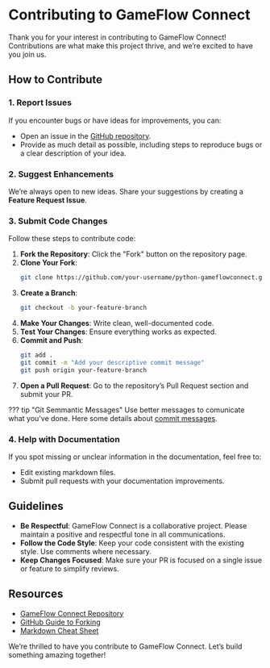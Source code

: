 # **Contributing to GameFlow Connect**

Thank you for your interest in contributing to GameFlow Connect! Contributions are what make this project thrive, and we’re excited to have you join us.

## **How to Contribute**

### **1. Report Issues**
If you encounter bugs or have ideas for improvements, you can:

- Open an issue in the [GitHub repository](https://github.com/Germano123/python-gameflowconnect/issues).
- Provide as much detail as possible, including steps to reproduce bugs or a clear description of your idea.

### **2. Suggest Enhancements**
We’re always open to new ideas. Share your suggestions by creating a **Feature Request Issue**.

### **3. Submit Code Changes**
Follow these steps to contribute code:

1. **Fork the Repository**: Click the "Fork" button on the repository page.
2. **Clone Your Fork**: 
   ```bash
   git clone https://github.com/your-username/python-gameflowconnect.git
   ```
3. **Create a Branch**:
   ```bash
   git checkout -b your-feature-branch
   ```
4. **Make Your Changes**: Write clean, well-documented code.
5. **Test Your Changes**: Ensure everything works as expected.
6. **Commit and Push**:
   ```bash
   git add .
   git commit -m "Add your descriptive commit message"
   git push origin your-feature-branch
   ```
7. **Open a Pull Request**: Go to the repository’s Pull Request section and submit your PR.

??? tip "Git Semmantic Messages"
    Use better messages to comunicate what you've done. Here some details about [commit messages](https://gist.github.com/joshbuchea/6f47e86d2510bce28f8e7f42ae84c716).

### **4. Help with Documentation**
If you spot missing or unclear information in the documentation, feel free to:

- Edit existing markdown files.
- Submit pull requests with your documentation improvements.

## **Guidelines**

- **Be Respectful**: GameFlow Connect is a collaborative project. Please maintain a positive and respectful tone in all communications.
- **Follow the Code Style**: Keep your code consistent with the existing style. Use comments where necessary.
- **Keep Changes Focused**: Make sure your PR is focused on a single issue or feature to simplify reviews.

## **Resources**
- [GameFlow Connect Repository](https://github.com/Germano123/python-gameflowconnect)
- [GitHub Guide to Forking](https://docs.github.com/en/get-started/quickstart/fork-a-repo)
- [Markdown Cheat Sheet](https://www.markdownguide.org/cheat-sheet/)

We’re thrilled to have you contribute to GameFlow Connect. Let’s build something amazing together!
